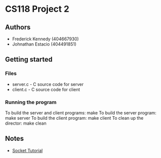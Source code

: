 # CS118 Project 2

## Authors

* Frederick Kennedy (404667930)
* Johnathan Estacio (404491851)

## Getting started
### Files
* server.c - C source code for server
* client.c - C source code for client

### Running the program
To build the server and client programs:
    make
To build the server program:
    make server
To build the client program:
    make client
To clean up the director:
    make clean

## Notes
* [Socket Tutorial](http://www.linuxhowtos.org/C_C++/socket.htm)